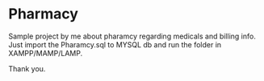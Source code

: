 # Pharmacy


Sample project by me about pharamcy regarding medicals and billing info. Just import the Pharamcy.sql to MYSQL db and run the folder in XAMPP/MAMP/LAMP.


Thank you.
